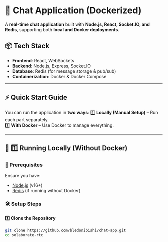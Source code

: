 # 🚀 Chat Application (Dockerized)

A **real-time chat application** built with **Node.js, React, Socket.IO, and Redis**, supporting both **local and Docker deployments**.

## 📦 Tech Stack

- **Frontend**: React, WebSockets
- **Backend**: Node.js, Express, Socket.IO
- **Database**: Redis (for message storage & pub/sub)
- **Containerization**: Docker & Docker Compose

---

## **⚡ Quick Start Guide**

You can run the application in **two ways**:
1️⃣ **Locally (Manual Setup)** – Run each part separately.  
2️⃣ **With Docker** – Use Docker to manage everything.

---

## **🚀 1️⃣ Running Locally (Without Docker)**

### **🔹 Prerequisites**

Ensure you have:

- [Node.js](https://nodejs.org/) (v16+)
- [Redis](https://redis.io/download) (if running without Docker)

### **🛠 Setup Steps**

#### **1️⃣ Clone the Repository**

```bash
git clone https://github.com/bledonibishi/chat-app.git
cd solaborate-rtc
```
